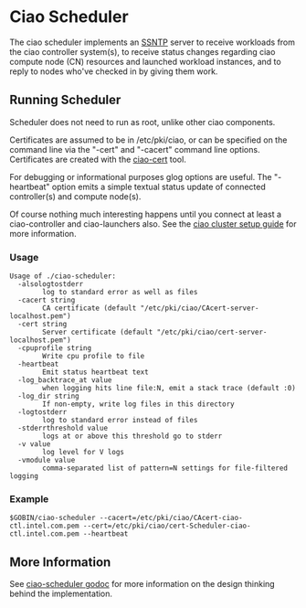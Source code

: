 Ciao Scheduler
==============

The ciao scheduler implements an
[SSNTP](https://github.com/ciao-project/ciao/tree/master/ssntp) server to
receive workloads from the ciao controller system(s), to receive status
changes regarding ciao compute node (CN) resources and launched workload
instances, and to reply to nodes who've checked in by giving them work.


Running Scheduler
-----------------

Scheduler does not need to run as root, unlike other ciao components.

Certificates are assumed to be in /etc/pki/ciao, or can be
specified on the command line via the "-cert" and "-cacert"
command line options.  Certificates are created with the
[ciao-cert](https://github.com/ciao-project/ciao/tree/master/ssntp/ciao-cert)
tool.

For debugging or informational purposes glog options are useful.
The "-heartbeat" option emits a simple textual status update of connected
controller(s) and compute node(s).

Of course nothing much interesting happens until you connect at least
a ciao-controller and ciao-launchers also.  See the [ciao cluster setup
guide]() for more information.

### Usage

```shell
Usage of ./ciao-scheduler:
  -alsologtostderr
    	log to standard error as well as files
  -cacert string
    	CA certificate (default "/etc/pki/ciao/CAcert-server-localhost.pem")
  -cert string
    	Server certificate (default "/etc/pki/ciao/cert-server-localhost.pem")
  -cpuprofile string
    	Write cpu profile to file
  -heartbeat
    	Emit status heartbeat text
  -log_backtrace_at value
    	when logging hits line file:N, emit a stack trace (default :0)
  -log_dir string
    	If non-empty, write log files in this directory
  -logtostderr
    	log to standard error instead of files
  -stderrthreshold value
    	logs at or above this threshold go to stderr
  -v value
    	log level for V logs
  -vmodule value
    	comma-separated list of pattern=N settings for file-filtered logging
```

### Example

```shell
$GOBIN/ciao-scheduler --cacert=/etc/pki/ciao/CAcert-ciao-ctl.intel.com.pem --cert=/etc/pki/ciao/cert-Scheduler-ciao-ctl.intel.com.pem --heartbeat
```

More Information
----------------

See
[ciao-scheduler godoc](https://godoc.org/github.com/ciao-project/ciao/ciao-scheduler)
for more information on the design thinking behind the implementation.
